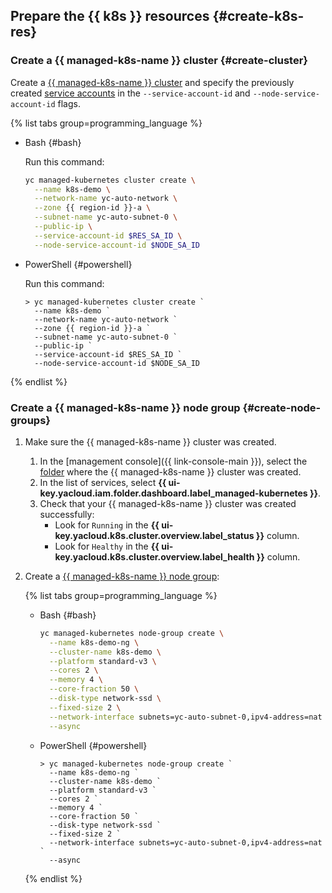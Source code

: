 ## Prepare the {{ k8s }} resources {#create-k8s-res}

### Create a {{ managed-k8s-name }} cluster {#create-cluster}

Create a [{{ managed-k8s-name }} cluster](../../managed-kubernetes/concepts/index.md#kubernetes-cluster) and specify the previously created [service accounts](../../iam/concepts/users/service-accounts.md) in the `--service-account-id` and `--node-service-account-id` flags.

{% list tabs group=programming_language %}

- Bash {#bash}

   Run this command:

   ```bash
   yc managed-kubernetes cluster create \
     --name k8s-demo \
     --network-name yc-auto-network \
     --zone {{ region-id }}-a \
     --subnet-name yc-auto-subnet-0 \
     --public-ip \
     --service-account-id $RES_SA_ID \
     --node-service-account-id $NODE_SA_ID
   ```

- PowerShell {#powershell}

   Run this command:

   ```shell script
   > yc managed-kubernetes cluster create `
     --name k8s-demo `
     --network-name yc-auto-network `
     --zone {{ region-id }}-a `
     --subnet-name yc-auto-subnet-0 `
     --public-ip `
     --service-account-id $RES_SA_ID `
     --node-service-account-id $NODE_SA_ID
   ```

{% endlist %}

### Create a {{ managed-k8s-name }} node group {#create-node-groups}

1. Make sure the {{ managed-k8s-name }} cluster was created.
   1. In the [management console]({{ link-console-main }}), select the [folder](../../resource-manager/concepts/resources-hierarchy.md#folder) where the {{ managed-k8s-name }} cluster was created.
   1. In the list of services, select **{{ ui-key.yacloud.iam.folder.dashboard.label_managed-kubernetes }}**.
   1. Check that your {{ managed-k8s-name }} cluster was created successfully:
      * Look for `Running` in the **{{ ui-key.yacloud.k8s.cluster.overview.label_status }}** column.
      * Look for `Healthy` in the **{{ ui-key.yacloud.k8s.cluster.overview.label_health }}** column.
1. Create a [{{ managed-k8s-name }} node group](../../managed-kubernetes/concepts/index.md#node-group):

   {% list tabs group=programming_language %}

   - Bash {#bash}

      ```bash
      yc managed-kubernetes node-group create \
        --name k8s-demo-ng \
        --cluster-name k8s-demo \
        --platform standard-v3 \
        --cores 2 \
        --memory 4 \
        --core-fraction 50 \
        --disk-type network-ssd \
        --fixed-size 2 \
        --network-interface subnets=yc-auto-subnet-0,ipv4-address=nat \
        --async
      ```

   - PowerShell {#powershell}

      ```shell script
      > yc managed-kubernetes node-group create `
        --name k8s-demo-ng `
        --cluster-name k8s-demo `
        --platform standard-v3 `
        --cores 2 `
        --memory 4 `
        --core-fraction 50 `
        --disk-type network-ssd `
        --fixed-size 2 `
        --network-interface subnets=yc-auto-subnet-0,ipv4-address=nat `
        --async
      ```

   {% endlist %}
